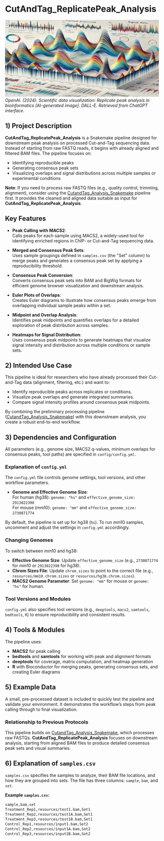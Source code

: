 # CutAndTag_ReplicatePeak_Analysis

![ReplicatePeaks](/images/replicatePeaks.png)  
*OpenAI. (2024). Scientific data visualization: Replicate peak analysis in bioinformatics [AI-generated image]. DALL-E. Retrieved from ChatGPT interface.*

## 1) Project Description

**CutAndTag_ReplicatePeak_Analysis** is a Snakemake pipeline designed for downstream peak analysis on processed Cut-and-Tag sequencing data. Instead of starting from raw FASTQ reads, it begins with already aligned and filtered BAM files. The pipeline focuses on:

- Identifying reproducible peaks
- Generating consensus peak sets
- Visualizing overlaps and signal distributions across multiple samples or experimental conditions

**Note**: If you need to process raw FASTQ files (e.g., quality control, trimming, alignment), consider using the [CutandTag_Analysis_Snakemake](https://github.com/JK-Cobre-Help/CutandTag_Analysis_Snakemake) pipeline first. It provides the cleaned and aligned data suitable as input for **CutAndTag_ReplicatePeak_Analysis**.

## Key Features

- **Peak Calling with MACS2**:  
  Calls peaks for each sample using MACS2, a widely-used tool for identifying enriched regions in ChIP- or Cut-and-Tag sequencing data.

- **Merged and Consensus Peak Sets**:  
  Uses sample groupings defined in `samples.csv` (the "Set" column) to merge peaks and generates a consensus peak set by applying a reproducibility threshold.

- **Consensus Peak Conversion**:  
  Converts consensus peak sets into BAM and BigWig formats for efficient genome browser visualization and downstream analysis.

- **Euler Plots of Overlaps**:  
  Creates Euler diagrams to illustrate how consensus peaks emerge from overlapping individual sample peaks within a set.

- **Midpoint and Overlap Analysis**:  
  Identifies peak midpoints and quantifies overlaps for a detailed exploration of peak distribution across samples.

- **Heatmaps for Signal Distribution**:  
  Uses consensus peak midpoints to generate heatmaps that visualize signal intensity and distribution across multiple conditions or sample sets.

## 2) Intended Use Case

This pipeline is ideal for researchers who have already processed their Cut-and-Tag data (alignment, filtering, etc.) and want to:

- Identify reproducible peaks across replicates or conditions.
- Visualize peak overlaps and generate integrated summaries.
- Compare signal intensity profiles around consensus peak midpoints.

By combining the preliminary processing pipeline ([CutandTag_Analysis_Snakemake](https://github.com/JK-Cobre-Help/CutandTag_Analysis_Snakemake)) with this downstream analysis, you create a robust end-to-end workflow.

## 3) Dependencies and Configuration

All parameters (e.g., genome size, MACS2 q-values, minimum overlaps for consensus peaks, tool paths) are specified in `config/config.yml`.

### Explanation of `config.yml`

The `config.yml` file controls genome settings, tool versions, and other workflow parameters.

- **Genome and Effective Genome Size**:  
  For human (hg38): `genome: "hs"` and `effective_genome_size: 2913022398`  
  For mouse (mm10): `genome: "mm"` and `effective_genome_size: 2730871774`

By default, the pipeline is set up for hg38 (`hs`). To run mm10 samples, uncomment and adjust the settings in `config.yml` accordingly.

### Changing Genomes

To switch between mm10 and hg38:

- **Effective Genome Size**: Update `effective_genome_size` (e.g., `2730871774` for mm10 or `2913022398` for hg38).
- **Chrom Sizes File**: Update `chrom_sizes` to point to the correct file (e.g., `resources/mm10.chrom.sizes` or `resources/hg38.chrom.sizes`).
- **MACS2 Genome Parameter**: Set `genome: "mm"` for mouse or `genome: "hs"` for human.

### Tool Versions and Modules

`config.yml` also specifies tool versions (e.g., `deeptools`, `macs2`, `samtools`, `bedtools`, `R`) to ensure reproducibility and consistent results.

## 4) Tools & Modules

The pipeline uses:

- **MACS2** for peak calling  
- **bedtools** and **samtools** for working with peak and alignment formats  
- **deeptools** for coverage, matrix computation, and heatmap generation  
- **R** with Bioconductor for merging peaks, generating consensus sets, and creating Euler diagrams

## 5) Example Data

A small, pre-processed dataset is included to quickly test the pipeline and validate your environment. It demonstrates the workflow’s steps from peak calling through to final visualization.

### Relationship to Previous Protocols

This pipeline builds on [CutandTag_Analysis_Snakemake](https://github.com/JK-Cobre-Help/CutandTag_Analysis_Snakemake), which processes raw FASTQs. **CutAndTag_ReplicatePeak_Analysis** focuses on downstream analysis, starting from aligned BAM files to produce detailed consensus peak sets and visual summaries.

## 6) Explanation of `samples.csv`

`samples.csv` specifies the samples to analyze, their BAM file locations, and how they are grouped into sets. The file has three columns: `sample`, `bam`, and `set`.

**Example `samples.csv`:**
```csv
sample,bam,set
Treatment_Rep1,resources/test1.bam,Set1
Treatment_Rep2,resources/test1A.bam,Set1
Treatment_Rep3,resources/test1B.bam,Set1
Control_Rep1,resources/input1.bam,Set2
Control_Rep2,resources/input1A.bam,Set2
Control_Rep3,resources/input2B.bam,Set2
